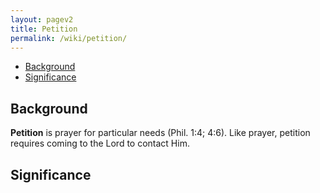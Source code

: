 ```yaml
---
layout: pagev2
title: Petition
permalink: /wiki/petition/
---
```

- [Background](#background)
- [Significance](#significance)

## Background

**Petition** is prayer for particular needs (Phil. 1:4; 4:6). Like prayer, petition requires coming to the Lord to contact Him.

## Significance

